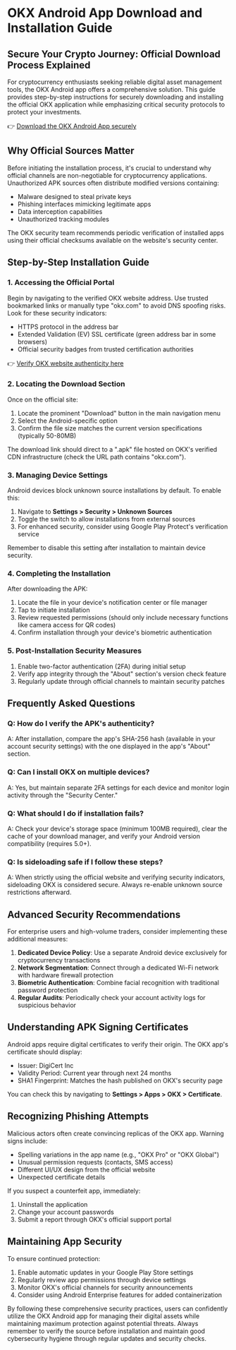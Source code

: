 # OKX Android App Download and Installation Guide  

## Secure Your Crypto Journey: Official Download Process Explained  

For cryptocurrency enthusiasts seeking reliable digital asset management tools, the OKX Android app offers a comprehensive solution. This guide provides step-by-step instructions for securely downloading and installing the official OKX application while emphasizing critical security protocols to protect your investments.  

👉 [Download the OKX Android App securely](https://bit.ly/okx-bonus)  

## Why Official Sources Matter  

Before initiating the installation process, it's crucial to understand why official channels are non-negotiable for cryptocurrency applications. Unauthorized APK sources often distribute modified versions containing:  
- Malware designed to steal private keys  
- Phishing interfaces mimicking legitimate apps  
- Data interception capabilities  
- Unauthorized tracking modules  

The OKX security team recommends periodic verification of installed apps using their official checksums available on the website's security center.  

## Step-by-Step Installation Guide  

### 1. Accessing the Official Portal  
Begin by navigating to the verified OKX website address. Use trusted bookmarked links or manually type "okx.com" to avoid DNS spoofing risks. Look for these security indicators:  
- HTTPS protocol in the address bar  
- Extended Validation (EV) SSL certificate (green address bar in some browsers)  
- Official security badges from trusted certification authorities  

👉 [Verify OKX website authenticity here](https://bit.ly/okx-bonus)  

### 2. Locating the Download Section  
Once on the official site:  
1. Locate the prominent "Download" button in the main navigation menu  
2. Select the Android-specific option  
3. Confirm the file size matches the current version specifications (typically 50-80MB)  

The download link should direct to a ".apk" file hosted on OKX's verified CDN infrastructure (check the URL path contains "okx.com").  

### 3. Managing Device Settings  
Android devices block unknown source installations by default. To enable this:  
1. Navigate to **Settings > Security > Unknown Sources**  
2. Toggle the switch to allow installations from external sources  
3. For enhanced security, consider using Google Play Protect's verification service  

Remember to disable this setting after installation to maintain device security.  

### 4. Completing the Installation  
After downloading the APK:  
1. Locate the file in your device's notification center or file manager  
2. Tap to initiate installation  
3. Review requested permissions (should only include necessary functions like camera access for QR codes)  
4. Confirm installation through your device's biometric authentication  

### 5. Post-Installation Security Measures  
1. Enable two-factor authentication (2FA) during initial setup  
2. Verify app integrity through the "About" section's version check feature  
3. Regularly update through official channels to maintain security patches  

## Frequently Asked Questions  

### Q: How do I verify the APK's authenticity?  
A: After installation, compare the app's SHA-256 hash (available in your account security settings) with the one displayed in the app's "About" section.  

### Q: Can I install OKX on multiple devices?  
A: Yes, but maintain separate 2FA settings for each device and monitor login activity through the "Security Center."  

### Q: What should I do if installation fails?  
A: Check your device's storage space (minimum 100MB required), clear the cache of your download manager, and verify your Android version compatibility (requires 5.0+).  

### Q: Is sideloading safe if I follow these steps?  
A: When strictly using the official website and verifying security indicators, sideloading OKX is considered secure. Always re-enable unknown source restrictions afterward.  

## Advanced Security Recommendations  

For enterprise users and high-volume traders, consider implementing these additional measures:  
1. **Dedicated Device Policy**: Use a separate Android device exclusively for cryptocurrency transactions  
2. **Network Segmentation**: Connect through a dedicated Wi-Fi network with hardware firewall protection  
3. **Biometric Authentication**: Combine facial recognition with traditional password protection  
4. **Regular Audits**: Periodically check your account activity logs for suspicious behavior  

## Understanding APK Signing Certificates  

Android apps require digital certificates to verify their origin. The OKX app's certificate should display:  
- Issuer: DigiCert Inc  
- Validity Period: Current year through next 24 months  
- SHA1 Fingerprint: Matches the hash published on OKX's security page  

You can check this by navigating to **Settings > Apps > OKX > Certificate**.  

## Recognizing Phishing Attempts  

Malicious actors often create convincing replicas of the OKX app. Warning signs include:  
- Spelling variations in the app name (e.g., "OKX Pro" or "OKX Global")  
- Unusual permission requests (contacts, SMS access)  
- Different UI/UX design from the official website  
- Unexpected certificate details  

If you suspect a counterfeit app, immediately:  
1. Uninstall the application  
2. Change your account passwords  
3. Submit a report through OKX's official support portal  

## Maintaining App Security  

To ensure continued protection:  
1. Enable automatic updates in your Google Play Store settings  
2. Regularly review app permissions through device settings  
3. Monitor OKX's official channels for security announcements  
4. Consider using Android Enterprise features for added containerization  

By following these comprehensive security practices, users can confidently utilize the OKX Android app for managing their digital assets while maintaining maximum protection against potential threats. Always remember to verify the source before installation and maintain good cybersecurity hygiene through regular updates and security checks.
